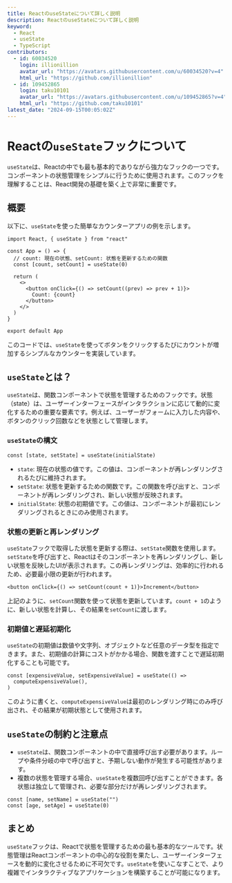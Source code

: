 ```yaml
---
title: ReactのuseStateについて詳しく説明
description: ReactのuseStateについて詳しく説明
keyword:
  - React
  - useState
  - TypeScript
contributors:
  - id: 60034520
    login: illionillion
    avatar_url: "https://avatars.githubusercontent.com/u/60034520?v=4"
    html_url: "https://github.com/illionillion"
  - id: 109452865
    login: taku10101
    avatar_url: "https://avatars.githubusercontent.com/u/109452865?v=4"
    html_url: "https://github.com/taku10101"
latest_date: "2024-09-15T00:05:02Z"
---
```


# Reactの`useState`フックについて

`useState`は、Reactの中でも最も基本的でありながら強力なフックの一つです。コンポーネントの状態管理をシンプルに行うために使用されます。このフックを理解することは、React開発の基礎を築く上で非常に重要です。

## 概要

以下に、`useState`を使った簡単なカウンターアプリの例を示します。

```tsx
import React, { useState } from "react"

const App = () => {
  // count: 現在の状態、setCount: 状態を更新するための関数
  const [count, setCount] = useState(0)

  return (
    <>
      <button onClick={() => setCount((prev) => prev + 1)}>
        Count: {count}
      </button>
    </>
  )
}

export default App
```

このコードでは、`useState`を使ってボタンをクリックするたびにカウントが増加するシンプルなカウンターを実装しています。

## `useState`とは？

`useState`は、関数コンポーネントで状態を管理するためのフックです。状態（state）は、ユーザーインターフェースがインタラクションに応じて動的に変化するための重要な要素です。例えば、ユーザーがフォームに入力した内容や、ボタンのクリック回数などを状態として管理します。

### `useState`の構文

```tsx
const [state, setState] = useState(initialState)
```

- `state`: 現在の状態の値です。この値は、コンポーネントが再レンダリングされるたびに維持されます。
- `setState`: 状態を更新するための関数です。この関数を呼び出すと、コンポーネントが再レンダリングされ、新しい状態が反映されます。
- `initialState`: 状態の初期値です。この値は、コンポーネントが最初にレンダリングされるときにのみ使用されます。

### 状態の更新と再レンダリング

`useState`フックで取得した状態を更新する際は、`setState`関数を使用します。`setState`を呼び出すと、Reactはそのコンポーネントを再レンダリングし、新しい状態を反映したUIが表示されます。この再レンダリングは、効率的に行われるため、必要最小限の更新が行われます。

```tsx
<button onClick={() => setCount(count + 1)}>Increment</button>
```

上記のように、`setCount`関数を使って状態を更新しています。`count + 1`のように、新しい状態を計算し、その結果を`setCount`に渡します。

### 初期値と遅延初期化

`useState`の初期値は数値や文字列、オブジェクトなど任意のデータ型を指定できます。また、初期値の計算にコストがかかる場合、関数を渡すことで遅延初期化することも可能です。

```tsx
const [expensiveValue, setExpensiveValue] = useState(() =>
  computeExpensiveValue(),
)
```

このように書くと、`computeExpensiveValue`は最初のレンダリング時にのみ呼び出され、その結果が初期状態として使用されます。

## `useState`の制約と注意点

- `useState`は、関数コンポーネントの中で直接呼び出す必要があります。ループや条件分岐の中で呼び出すと、予期しない動作が発生する可能性があります。
- 複数の状態を管理する場合、`useState`を複数回呼び出すことができます。各状態は独立して管理され、必要な部分だけが再レンダリングされます。

```tsx
const [name, setName] = useState("")
const [age, setAge] = useState(0)
```

## まとめ

`useState`フックは、Reactで状態を管理するための最も基本的なツールです。状態管理はReactコンポーネントの中心的な役割を果たし、ユーザーインターフェースを動的に変化させるために不可欠です。`useState`を使いこなすことで、より複雑でインタラクティブなアプリケーションを構築することが可能になります。
